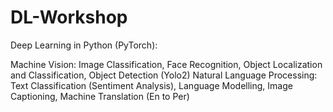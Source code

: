 # DL-Workshop

Deep Learning in Python (PyTorch):

Machine Vision: Image Classification, Face Recognition, Object Localization and Classification, Object Detection (Yolo2) Natural Language Processing: Text Classification (Sentiment Analysis), Language Modelling, Image Captioning, Machine Translation (En to Per)
